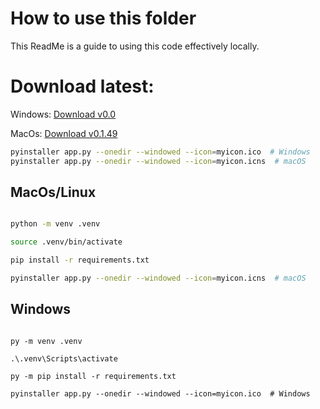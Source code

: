 # How to use this folder
This ReadMe is a guide to using this code effectively locally.

# Download latest:
Windows: [Download v0.0](./releases/v0.0/DAVE$-Wati-Extractor_v0_windows.zip)

MacOs: [Download v0.1.49](./releases/v0-1-49/DAVES-Wati-Extractor_v0-1-49_macos.zip)

```bash
pyinstaller app.py --onedir --windowed --icon=myicon.ico  # Windows
pyinstaller app.py --onedir --windowed --icon=myicon.icns  # macOS

```

## MacOs/Linux

```bash

python -m venv .venv

source .venv/bin/activate

pip install -r requirements.txt

pyinstaller app.py --onedir --windowed --icon=myicon.icns  # macOS
```



## Windows

```PS

py -m venv .venv

.\.venv\Scripts\activate

py -m pip install -r requirements.txt

pyinstaller app.py --onedir --windowed --icon=myicon.ico  # Windows
```


